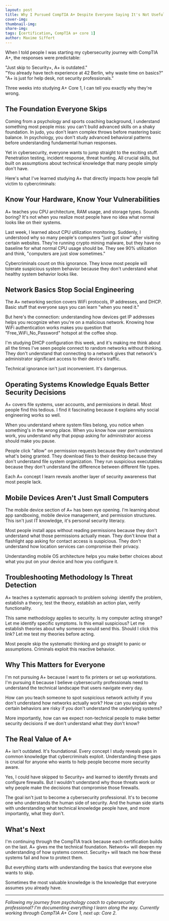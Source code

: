 ```yaml
---
layout: post
title: Why I Pursued CompTIA A+ Despite Everyone Saying It's Not Useful
cover-img: 
thumbnail-img:
share-img:
tags: [certification, CompTIA a+ core 1]
author: Maxime Siffert
---
```


When I told people I was starting my cybersecurity journey with CompTIA A+, the responses were predictable:

"Just skip to Security+, A+ is outdated."  
"You already have tech experience at 42 Berlin, why waste time on basics?"  
"A+ is just for help desk, not security professionals."

Three weeks into studying A+ Core 1, I can tell you exactly why they're wrong.

## The Foundation Everyone Skips

Coming from a psychology and sports coaching background, I understand something most people miss: you can't build advanced skills on a shaky foundation. In judo, you don't learn complex throws before mastering basic balance. In psychology, you don't study advanced behavioral patterns before understanding fundamental human responses.

Yet in cybersecurity, everyone wants to jump straight to the exciting stuff. Penetration testing, incident response, threat hunting. All crucial skills, but built on assumptions about technical knowledge that many people simply don't have.

Here's what I've learned studying A+ that directly impacts how people fall victim to cybercriminals:

## Know Your Hardware, Know Your Vulnerabilities

A+ teaches you CPU architecture, RAM usage, and storage types. Sounds boring? It's not when you realize most people have no idea what normal looks like on their systems.

Last week, I learned about CPU utilization monitoring. Suddenly, I understood why so many people's computers "just got slow" after visiting certain websites. They're running crypto mining malware, but they have no baseline for what normal CPU usage should be. They see 90% utilization and think, "computers are just slow sometimes."

Cybercriminals count on this ignorance. They know most people will tolerate suspicious system behavior because they don't understand what healthy system behavior looks like.

## Network Basics Stop Social Engineering

The A+ networking section covers WiFi protocols, IP addresses, and DHCP. Basic stuff that everyone says you can learn "when you need it." 

But here's the connection: understanding how devices get IP addresses helps you recognize when you're on a malicious network. Knowing how WiFi authentication works makes you question that "Free_WiFi_No_Password" hotspot at the coffee shop.

I'm studying DHCP configuration this week, and it's making me think about all the times I've seen people connect to random networks without thinking. They don't understand that connecting to a network gives that network's administrator significant access to their device's traffic.

Technical ignorance isn't just inconvenient. It's dangerous.

## Operating Systems Knowledge Equals Better Security Decisions

A+ covers file systems, user accounts, and permissions in detail. Most people find this tedious. I find it fascinating because it explains why social engineering works so well.

When you understand where system files belong, you notice when something's in the wrong place. When you know how user permissions work, you understand why that popup asking for administrator access should make you pause.

People click "allow" on permission requests because they don't understand what's being granted. They download files to their desktop because they don't understand file system organization. They run suspicious executables because they don't understand the difference between different file types.

Each A+ concept I learn reveals another layer of security awareness that most people lack.

## Mobile Devices Aren't Just Small Computers

The mobile device section of A+ has been eye opening. I'm learning about app sandboxing, mobile device management, and permission structures. This isn't just IT knowledge, it's personal security literacy.

Most people install apps without reading permissions because they don't understand what those permissions actually mean. They don't know that a flashlight app asking for contact access is suspicious. They don't understand how location services can compromise their privacy.

Understanding mobile OS architecture helps you make better choices about what you put on your device and how you configure it.

## Troubleshooting Methodology Is Threat Detection

A+ teaches a systematic approach to problem solving: identify the problem, establish a theory, test the theory, establish an action plan, verify functionality.

This same methodology applies to security. Is my computer acting strange? Let me identify specific symptoms. Is this email suspicious? Let me establish theories about why someone would send this. Should I click this link? Let me test my theories before acting.

Most people skip the systematic thinking and go straight to panic or assumptions. Criminals exploit this reactive behavior.

## Why This Matters for Everyone

I'm not pursuing A+ because I want to fix printers or set up workstations. I'm pursuing it because I believe cybersecurity professionals need to understand the technical landscape that users navigate every day.

How can you teach someone to spot suspicious network activity if you don't understand how networks actually work? How can you explain why certain behaviors are risky if you don't understand the underlying systems?

More importantly, how can we expect non-technical people to make better security decisions if we don't understand what they don't know?

## The Real Value of A+

A+ isn't outdated. It's foundational. Every concept I study reveals gaps in common knowledge that cybercriminals exploit. Understanding these gaps is crucial for anyone who wants to help people become more security aware.

Yes, I could have skipped to Security+ and learned to identify threats and configure firewalls. But I wouldn't understand why those threats work or why people make the decisions that compromise those firewalls.

The goal isn't just to become a cybersecurity professional. It's to become one who understands the human side of security. And the human side starts with understanding what technical knowledge people have, and more importantly, what they don't.

## What's Next

I'm continuing through the CompTIA track because each certification builds on the last. A+ gives me the technical foundation. Network+ will deepen my understanding of how systems connect. Security+ will teach me how these systems fail and how to protect them.

But everything starts with understanding the basics that everyone else wants to skip.

Sometimes the most valuable knowledge is the knowledge that everyone assumes you already have.

---

*Following my journey from psychology coach to cybersecurity professional? I'm documenting everything I learn along the way. Currently working through CompTIA A+ Core 1, next up: Core 2.*
